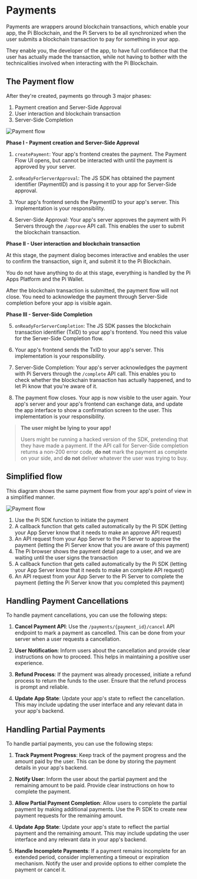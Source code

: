 # Payments

Payments are wrappers around blockchain transactions, which enable your app,
the Pi Blockchain, and the Pi Servers to be all synchronized when the user 
submits a blockchain transaction to pay for something in your app.

They enable you, the developer of the app, to have full confidence that the
user has actually made the transaction, while not having to
bother with the technicalities involved when interacting with the Pi Blockchain.


## The Payment flow

After they're created, payments go through 3 major phases:

1. Payment creation and Server-Side Approval
2. User interaction and blockchain transaction
3. Server-Side Completion


![Payment flow](./img/payment_flow.png)

**Phase I - Payment creation and Server-Side Approval**

1. `createPayment`: Your app's frontend creates the payment. The Payment Flow UI opens, but cannot be interacted with until the payment is approved by your server.

2. `onReadyForServerApproval`: The JS SDK has obtained the payment identifier (PaymentID) and is passing it to your app for Server-Side approval.

3. Your app's frontend sends the PaymentID to your app's server. This implementation is your responsibility.

4. Server-Side Approval: Your app's server approves the payment with Pi Servers through the `/approve` API call. This enables the user to submit the blockchain transaction.

**Phase II - User interaction and blockchain transaction**

At this stage, the payment dialog becomes interactive and enables the
user to confirm the transaction, sign it, and submit it to the Pi Blockchain.

You do not have anything to do at this stage, everything is handled by the Pi
Apps Platform and the Pi Wallet.

After the blockchain transaction is submitted, the payment flow will not close.
You need to acknowledge the payment through Server-Side completion before your
app is visible again.


**Phase III - Server-Side Completion**

5. `onReadyForServerCompletion`: The JS SDK passes the blockchain transaction identifier (TxID) to your app's frontend. You need this value for the Server-Side Completion flow.

6. Your app's frontend sends the TxID to your app's server. This implementation is your responsibility.

7. Server-Side Completion: Your app's server acknowledges the payment with Pi Servers through the `/complete` API call. This enables you to check whether the blockchain transaction has actually happened, and to let Pi know that
you're aware of it.

8. The payment flow closes. Your app is now visible to the user again.
Your app's server and your app's frontend can exchange data, and
update the app interface to show a confirmation screen to the user.
This implementation is your responsibility.


> **The user might be lying to your app!**
>
> Users might be running a hacked version of the SDK, pretending that they
> have made a payment. If the API call for Server-Side completion
> returns a non-200 error code, **do not** mark the payment as complete on your
> side, and **do not** deliver whatever the user was trying to buy.


## Simplified flow

This diagram shows the same payment flow from your app's point of view in a simplified manner.

![Payment flow](./img/payment_flow_simplified.png)

1. Use the Pi SDK function to initiate the payment
2. A callback function that gets called automatically by the Pi SDK (letting your App Server know that it needs to make an approve API request)
3. An API request from your App Server to the Pi Server to approve the payment (letting the Pi Server know that you are aware of this payment)
4. The Pi browser shows the payment detail page to a user, and we are waiting until the user signs the transaction
5. A callback function that gets called automatically by the Pi SDK (letting your App Server know that it needs to make an complete API request)
6. An API request from your App Server to the Pi Server to complete the payment (letting the Pi Server know that you completed this payment)

## Handling Payment Cancellations

To handle payment cancellations, you can use the following steps:

1. **Cancel Payment API**: Use the `/payments/{payment_id}/cancel` API endpoint to mark a payment as cancelled. This can be done from your server when a user requests a cancellation.

2. **User Notification**: Inform users about the cancellation and provide clear instructions on how to proceed. This helps in maintaining a positive user experience.

3. **Refund Process**: If the payment was already processed, initiate a refund process to return the funds to the user. Ensure that the refund process is prompt and reliable.

4. **Update App State**: Update your app's state to reflect the cancellation. This may include updating the user interface and any relevant data in your app's backend.

## Handling Partial Payments

To handle partial payments, you can use the following steps:

1. **Track Payment Progress**: Keep track of the payment progress and the amount paid by the user. This can be done by storing the payment details in your app's backend.

2. **Notify User**: Inform the user about the partial payment and the remaining amount to be paid. Provide clear instructions on how to complete the payment.

3. **Allow Partial Payment Completion**: Allow users to complete the partial payment by making additional payments. Use the Pi SDK to create new payment requests for the remaining amount.

4. **Update App State**: Update your app's state to reflect the partial payment and the remaining amount. This may include updating the user interface and any relevant data in your app's backend.

5. **Handle Incomplete Payments**: If a payment remains incomplete for an extended period, consider implementing a timeout or expiration mechanism. Notify the user and provide options to either complete the payment or cancel it.
